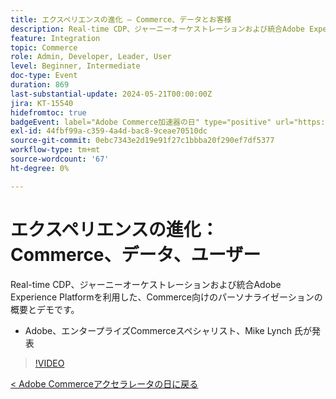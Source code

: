 ```yaml
---
title: エクスペリエンスの進化 – Commerce、データとお客様
description: Real-time CDP、ジャーニーオーケストレーションおよび統合Adobe Experience Platformを使用したCommerceのパーソナライゼーションの概要です。
feature: Integration
topic: Commerce
role: Admin, Developer, Leader, User
level: Beginner, Intermediate
doc-type: Event
duration: 869
last-substantial-update: 2024-05-21T00:00:00Z
jira: KT-15540
hidefromtoc: true
badgeEvent: label="Adobe Commerce加速器の日" type="positive" url="https://experienceleague.adobe.com/ja/docs/events/apac-commerce-recordings/2024/overview"
exl-id: 44fbf99a-c359-4a4d-bac8-9ceae70510dc
source-git-commit: 0ebc7343e2d19e91f27c1bbba20f290ef7df5377
workflow-type: tm+mt
source-wordcount: '67'
ht-degree: 0%

---
```


# エクスペリエンスの進化：Commerce、データ、ユーザー

Real-time CDP、ジャーニーオーケストレーションおよび統合Adobe Experience Platformを利用した、Commerce向けのパーソナライゼーションの概要とデモです。

+ Adobe、エンタープライズCommerceスペシャリスト、Mike Lynch 氏が発表

>[!VIDEO](https://video.tv.adobe.com/v/3429266/?learn=on)

[&lt; Adobe Commerceアクセラレータの日に戻る](./overview.md)
